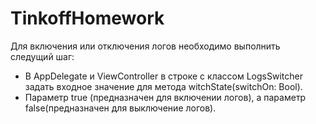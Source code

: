 # TinkoffHomework
Для включения или отключения логов необходимо выполнить следущий шаг: 
- В AppDelegate и ViewController в строке с классом LogsSwitcher задать входное значение для метода witchState(switchOn: Bool). 
- Параметр true (предназначен для включении логов), а параметр false(предназначен для выключение логов).
